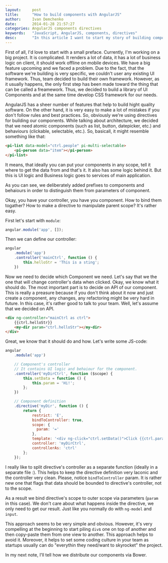 ```yaml
---
layout:     post
title:      "How to build components with AngularJS"
author:     Ivan Demchenko
date:       2014-01-28 21:57:27
categories: AngularJS components directives
keywords:   "JavaScript, AngularJS, components, directives"
desc:       "In this article I want to start my story of building components with AngularJS"
---
```

First of all, I'd love to start with a small preface. Currently, I'm working on a big project. It is complicated. It renders a lot of data, it has a lot of business logic on client, it should work offline on mobile devices. We have a big feature upcoming and we faced a problem. Due to the fact, that the software we're building is very specific, we couldn't user any existing UI framework. Thus, team decided to build their own framework. However, as it usually happens, the only first step has been made toward the thing that can be called a freamework. Thus, we decided to build a library of UI Components and at the same time develop CSS framework for our needs.

AngularJS has a sheer number of features that help to build hight quality software. On the other hand, it is very easy to make a lot of mistakes if you don't follow rules and best practices. So, obviously we're using directives for building our components. While talking about architecture, we decided that we need atomic components (such as list, button, datepicker, etc.) and behaviours (clickable, selectable, etc.). So, basicall, it might resemble something like that:

```html
<pi-list data-model="ctrl.people" pi-multi-selectable>
    <pi-person data="item"></pi-person>
</pi-list>
```

It means, that ideally you can put your components in any scope, tell it where to get the data from and that's it. It also has some logic behind it. But this is UI logic and Business logic goes to services of main application.

As you can see, we deliberately added prefixes to components and behaiours in order to distinguish them from parameters of component.

Okay, you have your controller, you have you component. How to bind them togather? How to make a directive to manipulate parent scope? It's rather easy.

First let's start with `module`:

```js
angular.module('app', []);
```

Then we can define our controller:

```js
angular
    .module('app')
    .controller('mainCtrl', function () {
        this.helloStr = 'This is a sting';
    })

```

Now we need to decide which Component we need. Let's say that we the one that will change controller's data when clicked. Okay, we know what it should do. The most important part is to decide on API of our component. This is really a preasure because if you don't think about it now and just create a component, any changes, any refactoring might be very hard in future. In this case, it's rather good to talk to your team. Well, let's assume that we decided on API.

```html
<div ng-controller="mainCtrl as ctrl">
    {{ctrl.helloStr}}
    <my-dir param="ctrl.helloStr"></my-dir>
</div>
```

Great, we know that it should do and how. Let's write some JS-code:

```js
angular
    .module('app')

    // Component's controller
    // It contains UI logic and behaiour for the component.
    .controller('myDirCtrl', function ($scope) {
        this.setData = function () {
            this.param = 'Hi!';
        };
    })

    // Component definition
    .directive('myDir', function () {
        return {
            restrict: 'E',
            bindToController: true,
            scope: {
              param: '='
            },
            template: '<div ng-click="ctrl.setData()">Click {{ctrl.param}}</div>',
            controller: 'myDirCtrl',
            controllerAs: 'ctrl'
        };
    });
```

I really like to split directive's controller as a separate function (ideally in a separate file :). This helps to keep the directive definition very laconic and the controller very clean. Please, notice `bindToController` param. It is rather new one that flags that data should be bounded to directive's controller, not to the scope.

As a result we bind directive's scope to outer scope via parameters (`param` in this case). We don't care about what happens inside the directive, we only need to get our result. Just like you normally do with `ng-model` and `input`.

This approach seems to be very simple and obvious. However, it's very compelling at the beginning to start piling `div`s one on top of another and then copy-paste them from one view to another. This approach helps to avoid it. Moreover, it helps to set some coding culture in your team as startups usually can do "everythin they need/want to skyrocket" the project.

In my next note, I'll tell how we distribute our components via Bower.